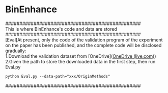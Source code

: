 # BinEnhance<br>
################################################<br>
This is where BinEnhance's code and data are stored<br>
################################################<br>
[Eval]At present, only the code of the validation program of the experiment on the paper has been published, and the complete code will be disclosed gradually:<br>
1.Download the validation dataset from [OneDrive]([OneDrive (live.com)](https://onedrive.live.com/?authkey=!AEB85BVgg38gBkw&id=EA9FB056053D7CE5!106&cid=EA9FB056053D7CE5&parId=root&parQt=sharedby&o=OneUp)) <br>
2.Given the path to store the downloaded data in the first step, then run Eval.py<br>
```
python Eval.py --data-path="xxx/OriginMethods"
```
################################################<br>
